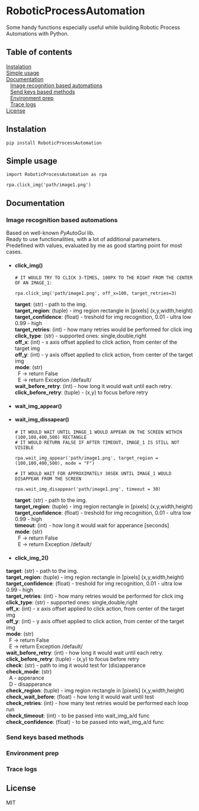 # RoboticProcessAutomation
Some handy functions especially useful while building Robotic Process Automations with Python.

## Table of contents

[Instalation](#instalation) <br />
[Simple usage](#simple-usage) <br />
[Documentation](#documentation) <br />
&ensp; [Image recognition based automations](#image-recognition-based-automations) <br />
&ensp; [Send keys based methods](#send-keys-based-methods) <br />
&ensp; [Environment prep](#environment-prep) <br />
&ensp; [Trace logs](#trace-logs) <br />
[License](#license)

## Instalation
```
pip install RoboticProcessAutomation
```

## Simple usage
```
import RoboticProcessAutomation as rpa

rpa.click_img('path/image1.png')
```

## Documentation

### Image recognition based automations
Based on well-known *PyAutoGui* lib. <br />
Ready to use functionalities, with a lot of additional parameters. <br />
Predefined with values, evaluated by me as good starting point for most cases.

* #### click_img()
  ```
  # IT WOULD TRY TO CLICK 3-TIMES, 100PX TO THE RIGHT FROM THE CENTER OF AN IMAGE_1:

  rpa.click_img('path/image1.png', off_x=100, target_retries=3)
  ```

  <strong>target</strong>: (str) - path to the img. <br />
  <strong>target_region</strong>: (tuple) - img region rectangle in [pixels] (x,y,width,height) <br />
  <strong>target_confidence</strong>: (float) - treshold for img recognition, 0.01 - ultra low 0.99 - high <br />
  <strong>target_retries</strong>: (int) - how many retries would be performed for click img <br />
  <strong>click_type</strong>: (str) - supported ones: single,double,right <br />
  <strong>off_x</strong>: (int) - x axis offset applied to click action, from center of the target img  <br />
  <strong>off_y</strong>: (int) - y axis offset applied to click action, from center of the target img  <br />
  <strong>mode</strong>: (str) <br />
  &nbsp; F -> return False  <br />
  &nbsp; E -> return Exception /default/ <br />
  <strong>wait_before_retry</strong>: (int) - how long it would wait until each retry. <br />
  <strong>click_before_retry</strong>: (tuple) - (x,y) to focus before retry <br />

* #### wait_img_appear()
* #### wait_img_dissapear()
  ```
  # IT WOULD WAIT UNTIL IMAGE_1 WOULD APPEAR ON THE SCREEN WITHIN (100,100,400,500) RECTANGLE
  # IT WOULD RETURN FALSE IF AFTER TIMEOUT, IMAGE_1 IS STILL NOT VISIBLE
  
  rpa.wait_img_appear('path/image1.png', target_region = (100,100,400,500), mode = "F")
  
  # IT WOULD WAIT FOR APPROXIMATELY 30SEK UNTIL IMAGE_1 WOULD DISAPPEAR FROM THE SCREEN
  
  rpa.wait_img_disappear('path/image1.png', timeout = 30)
  ```
  <strong>target</strong>: (str) - path to the img. <br />
  <strong>target_region</strong>: (tuple) - img region rectangle in [pixels] (x,y,width,height) <br />
  <strong>target_confidence</strong>: (float) - treshold for img recognition, 0.01 - ultra low 0.99 - high <br />
  <strong>timeout</strong>: (int) - how long it would wait for apperance [seconds]  <br />
  <strong>mode</strong>: (str) <br />
  &nbsp;  F -> return False <br />
  &nbsp;  E -> return Exception /default/ <br />
  
* #### click_img_2()

<strong>target</strong>: (str) - path to the img.<br />
<strong>target_region</strong>: (tuple) - img region rectangle in [pixels] (x,y,width,height)<br />
<strong>target_confidence</strong>: (float) - treshold for img recognition, 0.01 - ultra low 0.99 - high<br />
<strong>target_retries</strong>: (int) - how many retries would be performed for click img<br />
<strong>click_type</strong>: (str) - supported ones: single,double,right<br />
<strong>off_x</strong>: (int) - x axis offset applied to click action, from center of the target img <br />
<strong>off_y</strong>: (int) - y axis offset applied to click action, from center of the target img <br />
<strong>mode</strong>: (str)<br />
&nbsp;   F -> return False <br />
&nbsp;   E -> return Exception /default/<br />
<strong>wait_before_retry</strong>: (int) - how long it would wait until each retry.<br />
<strong>click_before_retry</strong>: (tuple) - (x,y) to focus before retry<br />
<strong>check</strong>: (str) - path to img it would test for (dis)apperance<br />
<strong>check_mode</strong>: (str)<br />
 &nbsp;  A - apperance<br />
 &nbsp;  D - disapperance<br />
<strong>check_region</strong>: (tuple) - img region rectangle in [pixels] (x,y,width,height)<br />
<strong>check_wait_before</strong>: (float) - how long it would wait until test<br />
<strong>check_retries</strong>: (int) - how many test retries would be performed each loop run<br />
<strong>check_timeout</strong>: (int) - to be passed into wait_img_a/d func <br />
<strong>check_confidence</strong>: (float) - to be passed into wait_img_a/d func <br />
    


### Send keys based methods

### Environment prep

### Trace logs

## License
MIT
